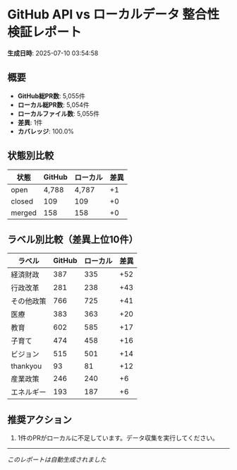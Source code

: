 # GitHub API vs ローカルデータ 整合性検証レポート

**生成日時**: 2025-07-10 03:54:58

## 概要

- **GitHub総PR数**: 5,055件
- **ローカル総PR数**: 5,054件
- **ローカルファイル数**: 5,055件
- **差異**: 1件
- **カバレッジ**: 100.0%

## 状態別比較

| 状態 | GitHub | ローカル | 差異 |
|------|--------|----------|------|
| open | 4,788 | 4,787 | +1 |
| closed | 109 | 109 | +0 |
| merged | 158 | 158 | +0 |

## ラベル別比較（差異上位10件）

| ラベル | GitHub | ローカル | 差異 |
|--------|--------|----------|------|
| 経済財政 | 387 | 335 | +52 |
| 行政改革 | 281 | 238 | +43 |
| その他政策 | 766 | 725 | +41 |
| 医療 | 383 | 363 | +20 |
| 教育 | 602 | 585 | +17 |
| 子育て | 474 | 458 | +16 |
| ビジョン | 515 | 501 | +14 |
| thankyou | 93 | 81 | +12 |
| 産業政策 | 246 | 240 | +6 |
| エネルギー | 193 | 187 | +6 |

## 推奨アクション

1. 1件のPRがローカルに不足しています。データ収集を実行してください。

---
*このレポートは自動生成されました*